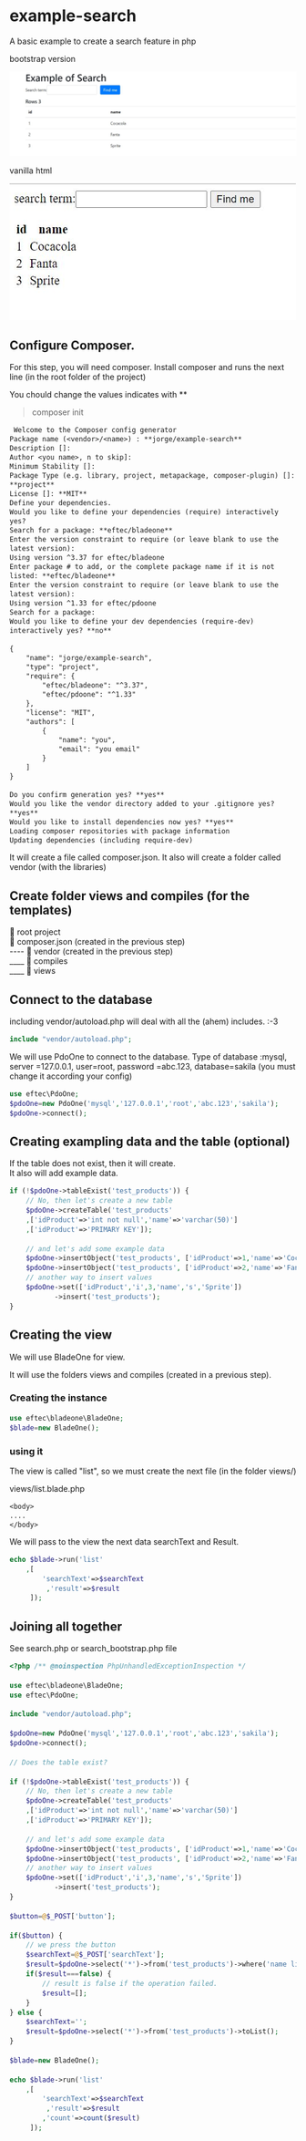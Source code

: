 # example-search
A basic example to create a search feature in php

bootstrap version

![](img/search_bootstrap.jpg)

vanilla html

![](img/search.jpg)

## Configure Composer.

For this step, you will need composer. Install composer and runs the next line (in the root folder of the project)

You chould change the values indicates with **  

> composer init


```
 Welcome to the Composer config generator
Package name (<vendor>/<name>) : **jorge/example-search**
Description []:
Author <you name>, n to skip]:
Minimum Stability []:
Package Type (e.g. library, project, metapackage, composer-plugin) []: **project**
License []: **MIT**
Define your dependencies.
Would you like to define your dependencies (require) interactively yes?
Search for a package: **eftec/bladeone**
Enter the version constraint to require (or leave blank to use the latest version):
Using version ^3.37 for eftec/bladeone
Enter package # to add, or the complete package name if it is not listed: **eftec/bladeone**
Enter the version constraint to require (or leave blank to use the latest version):
Using version ^1.33 for eftec/pdoone
Search for a package:
Would you like to define your dev dependencies (require-dev) interactively yes? **no**

{
    "name": "jorge/example-search",
    "type": "project",
    "require": {
        "eftec/bladeone": "^3.37",
        "eftec/pdoone": "^1.33"
    },
    "license": "MIT",
    "authors": [
        {
            "name": "you",
            "email": "you email"
        }
    ]
}

Do you confirm generation yes? **yes**
Would you like the vendor directory added to your .gitignore yes? **yes**
Would you like to install dependencies now yes? **yes**
Loading composer repositories with package information
Updating dependencies (including require-dev)
```

It will create a file called composer.json. It also will create a folder called vendor (with the libraries)

## Create folder views and compiles (for the templates)

📁 root project   
📁 composer.json (created in the previous step)   
---- 📁 vendor (created in the previous step)  
____ 📁 compiles  
____ 📁 views   


## Connect to the database

including vendor/autoload.php will deal with all the (ahem) includes.   :-3

```php
include "vendor/autoload.php";
```

We will use PdoOne to connect to the database.
Type of database :mysql, server =127.0.0.1, user=root, password =abc.123, database=sakila 
(you must change it according your config) 


```php
use eftec\PdoOne;
$pdoOne=new PdoOne('mysql','127.0.0.1','root','abc.123','sakila');
$pdoOne->connect();
```

## Creating exampling data and the table (optional)

If the table does not exist, then it will create.  
It also will add example data.  

```php
if (!$pdoOne->tableExist('test_products')) {
    // No, then let's create a new table
    $pdoOne->createTable('test_products'
    ,['idProduct'=>'int not null','name'=>'varchar(50)']
    ,['idProduct'=>'PRIMARY KEY']);
    
    // and let's add some example data
    $pdoOne->insertObject('test_products', ['idProduct'=>1,'name'=>'Cocacola']);
    $pdoOne->insertObject('test_products', ['idProduct'=>2,'name'=>'Fanta']);
    // another way to insert values
    $pdoOne->set(['idProduct','i',3,'name','s','Sprite'])
           ->insert('test_products');
}
```

## Creating the view

We will use BladeOne for view.

It will use the folders views and compiles  (created in a previous step).

### Creating the instance

```php
use eftec\bladeone\BladeOne;
$blade=new BladeOne();
```

### using it

The view is called "list", so we must create the next file (in the folder views/)

views/list.blade.php  

```
<body>
....
</body>
```


We will pass to the view the next data searchText and Result.   

```php
echo $blade->run('list'
    ,[
        'searchText'=>$searchText
         ,'result'=>$result
     ]);
```

## Joining all together

See search.php or search_bootstrap.php file

```php
<?php /** @noinspection PhpUnhandledExceptionInspection */

use eftec\bladeone\BladeOne;
use eftec\PdoOne;

include "vendor/autoload.php";

$pdoOne=new PdoOne('mysql','127.0.0.1','root','abc.123','sakila');
$pdoOne->connect();

// Does the table exist?

if (!$pdoOne->tableExist('test_products')) {
    // No, then let's create a new table
    $pdoOne->createTable('test_products'
    ,['idProduct'=>'int not null','name'=>'varchar(50)']
    ,['idProduct'=>'PRIMARY KEY']);
    
    // and let's add some example data
    $pdoOne->insertObject('test_products', ['idProduct'=>1,'name'=>'Cocacola']);
    $pdoOne->insertObject('test_products', ['idProduct'=>2,'name'=>'Fanta']);
    // another way to insert values
    $pdoOne->set(['idProduct','i',3,'name','s','Sprite'])
           ->insert('test_products');
}

$button=@$_POST['button'];

if($button) {
    // we press the button
    $searchText=@$_POST['searchText'];
    $result=$pdoOne->select('*')->from('test_products')->where('name like ?',["%$searchText%"])->toList();
    if($result===false) {
        // result is false if the operation failed.
        $result=[];
    }
} else {
    $searchText='';
    $result=$pdoOne->select('*')->from('test_products')->toList();
}

$blade=new BladeOne();

echo $blade->run('list'
    ,[
        'searchText'=>$searchText
         ,'result'=>$result
        ,'count'=>count($result)
     ]);
```


